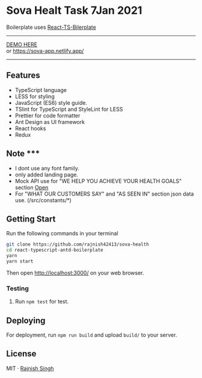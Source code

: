 # Sova Healt Task 7Jan 2021

Boilerplate uses [React-TS-Bilerplate](https://github.com/rajnish42413/react-typescript-antd-boilerplate)

<hr>

  
  <a href="https://sova-app.netlify.app/">DEMO HERE</a>  
  or 
 https://sova-app.netlify.app/


<hr> 

## Features

- TypeScript language
- LESS for styling
- JavaScript (ES6) style guide.
- TSlint for TypeScript and StyleLint for LESS
- Prettier for code formatter
- Ant Design as UI framework
- React hooks
- Redux


## Note ***
 - I dont use any font family.
 - only added landing page.
 - Mock API use for "WE HELP YOU ACHIEVE YOUR HEALTH GOALS" section [Open](https://5ff581bd941eaf0017f36dc2.mockapi.io/sova/api/services)
 - For "WHAT OUR CUSTOMERS SAY" and "AS SEEN IN" section json data use. (/src/constants/*)

## Getting Start

Run the following commands in your terminal

```bash
git clone https://github.com/rajnish42413/sova-health
cd react-typescript-antd-boilerplate
yarn 
yarn start
```

Then open [http://localhost:3000/](http://localhost:3000/) on your web browser.

### Testing

1. Run `npm test` for test.

## Deploying

For deployment, run `npm run build` and upload `build/` to your server.

## License

MIT · [Rajnish Singh](https://www.linkedin.com/in/rajnish42413/)
